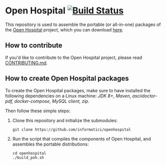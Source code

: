 # Open Hospital [![Build Status](https://travis-ci.org/informatici/openhospital.svg?branch=master)](https://travis-ci.org/informatici/openhospital)

This repository is used to assemble the portable (or all-in-one) packages of the [Open Hospital][openhospital] project, which you can download [here][releases].

## How to contribute

If you'd like to contribute to the Open Hospital project, please read [CONTRIBUTING.md][contributing].

## How to create Open Hospital packages

To create the Open Hospital packages,
make sure to have installed the following dependencies on a Linux machine:
_JDK 8+, Maven, asciidoctor-pdf, docker-compose, MySQL client, zip._

Then follow these simple steps:

 1. Clone this repository and initialize the submodules:

        git clone https://github.com/informatici/openhospital

 2. Run the script that compiles the components of Open Hospital, and assembles the portable distributions:

        cd openhospital
        ./build_poh.sh


 [openhospital]: https://www.open-hospital.org/
 [releases]: https://github.com/informatici/openhospital/releases
 [contributing]: https://github.com/informatici/openhospital/blob/master/CONTRIBUTING.md
